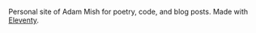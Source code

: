 Personal site of Adam Mish for poetry, code, and blog posts. Made with [Eleventy](https://11ty.dev).
